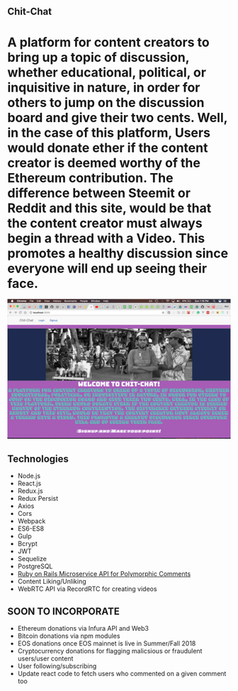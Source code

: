 ## Chit-Chat

# A platform for content creators to bring up a topic of discussion, whether educational, political, or inquisitive in nature, in order for others to jump on the discussion board and give their two cents. Well, in the case of this platform, Users would donate ether if the content creator is deemed worthy of the Ethereum contribution. The difference between Steemit or Reddit and this site, would be that the content creator must always begin a thread with a Video. This promotes a healthy discussion since everyone will end up seeing their face.

![screeenshot](public/images/landing_page.png)


## Technologies
- Node.js
- React.js
- Redux.js
- Redux Persist
- Axios
- Cors
- Webpack
- ES6-ES8
- Gulp
- Bcrypt
- JWT
- Sequelize
- PostgreSQL
- <a href="https://github.com/Alex1100/chit_chat_api">Ruby on Rails Microservice API for Polymorphic Comments</a>
- Content Liking/Unliking
- WebRTC API via RecordRTC for creating videos



## SOON TO INCORPORATE
- Ethereum donations via Infura API and Web3
- Bitcoin donations via npm modules
- EOS donations once EOS mainnet is live in Summer/Fall 2018
- Cryptocurrency donations for flagging malicsious or fraudulent users/user content
- User following/subscribing
- Update react code to fetch users who commented on a given comment too
